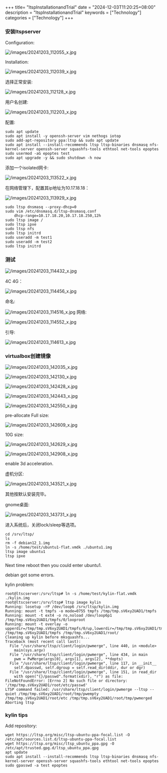 +++
title= "ltspInstallationandTrial"
date = "2024-12-03T11:20:25+08:00"
description = "ltspInstallationandTrial"
keywords = ["Technology"]
categories = ["Technology"]
+++
### 安装ltspserver
Configuration:    

![/images/20241203_112055_x.jpg](/images/20241203_112055_x.jpg)

Installation:   

![/images/20241203_112039_x.jpg](/images/20241203_112039_x.jpg)

选择正常安装:    

![/images/20241203_112128_x.jpg](/images/20241203_112128_x.jpg)

用户名创建:    

![/images/20241203_112203_x.jpg](/images/20241203_112203_x.jpg)

配置:    

```
sudo apt update
sudo apt install -y openssh-server vim nethogs iotop
sudo add-apt-repository ppa:ltsp && sudo apt update
sudo apt install --install-recommends ltsp ltsp-binaries dnsmasq nfs-kernel-server openssh-server squashfs-tools ethtool net-tools epoptes
sudo usermod -aG epoptes test
sudo apt upgrade -y && sudo shutdown -h now
```
添加一个isolated网卡:    

![/images/20241203_113522_x.jpg](/images/20241203_113522_x.jpg)

在网络管理下，配置其ip地址为10.17.18.18：    

![/images/20241203_113929_x.jpg](/images/20241203_113929_x.jpg)


```
sudo ltsp dnsmasq --proxy-dhcp=0
sudo vim /etc/dnsmasq.d/ltsp-dnsmasq.conf
    dhcp-range=10.17.18.20,10.17.18.250,12h
sudo ltsp image /
sudo ltsp ipxe
sudo ltsp nfs
sudo ltsp initrd
sudo useradd -m test1
sudo useradd -m test2
sudo ltsp initrd
```

### 测试

![/images/20241203_114432_x.jpg](/images/20241203_114432_x.jpg)

4C 4G：    

![/images/20241203_114456_x.jpg](/images/20241203_114456_x.jpg)

命名:    

![/images/20241203_114516_x.jpg](/images/20241203_114516_x.jpg)
网络:   

![/images/20241203_114552_x.jpg](/images/20241203_114552_x.jpg)

引导:    

![/images/20241203_114613_x.jpg](/images/20241203_114613_x.jpg)

### virtualbox创建镜像

![/images/20241203_142035_x.jpg](/images/20241203_142035_x.jpg)

![/images/20241203_142130_x.jpg](/images/20241203_142130_x.jpg)
 

![/images/20241203_142428_x.jpg](/images/20241203_142428_x.jpg)

![/images/20241203_142443_x.jpg](/images/20241203_142443_x.jpg)

![/images/20241203_142550_x.jpg](/images/20241203_142550_x.jpg)

pre-allocate Full size:   

![/images/20241203_142609_x.jpg](/images/20241203_142609_x.jpg)

10G size:    

![/images/20241203_142629_x.jpg](/images/20241203_142629_x.jpg)

![/images/20241203_142908_x.jpg](/images/20241203_142908_x.jpg)

enable 3d acceleration.    

虚机分区:    

![/images/20241203_143521_x.jpg](/images/20241203_143521_x.jpg)

其他按默认安装完毕。   

gnome桌面:   

![/images/20241203_143731_x.jpg](/images/20241203_143731_x.jpg)

进入系统后，关闭lock/sleep等选项。    

```
cd /srv/ltsp/
ls
rm -f debian12_1.img 
ln -s /home/test/ubuntu1-flat.vmdk ./ubuntu1.img
ltsp image ubuntu1
ltsp ipxe
```
Next time reboot then you could enter ubuntu1.   

debian got some errors.    

kylin problem:     

```
root@ltscserver:/srv/ltsp# ln -s /home/test/kylin-flat.vmdk ./kylin.img
root@ltscserver:/srv/ltsp# ltsp image kylin
Running: losetup -rP /dev/loop6 /srv/ltsp/kylin.img
Running: mount -t tmpfs -o mode=0755 tmpfs /tmp/tmp.sV6xy2UAD1/tmpfs
Running: mount -t ext4 -o ro,noload /dev/loop6p1 /tmp/tmp.sV6xy2UAD1/tmpfs/0/looproot
Running: mount -t overlay -o upperdir=/tmp/tmp.sV6xy2UAD1/tmpfs/0/up,lowerdir=/tmp/tmp.sV6xy2UAD1/tmpfs/0/looproot,workdir=/tmp/tmp.sV6xy2UAD1/tmpfs/0/work /tmp/tmp.sV6xy2UAD1/tmpfs /tmp/tmp.sV6xy2UAD1/root/
Cleaning up kylin before mksquashfs...
Traceback (most recent call last):
  File "/usr/share/ltsp/client/login/pwmerge", line 440, in <module>
    main(sys.argv)
  File "/usr/share/ltsp/client/login/pwmerge", line 434, in main
    pwm = PwMerge(args[0], args[1], args[2], **dopts)
  File "/usr/share/ltsp/client/login/pwmerge", line 117, in __init__
    self.dpasswd, self.dgroup = self.read_dir(ddir, dur or dgr)
  File "/usr/share/ltsp/client/login/pwmerge", line 151, in read_dir
    with open("{}/passwd".format(xdir), "r") as file:
FileNotFoundError: [Errno 2] No such file or directory: '/tmp/tmp.sV6xy2UAD1/root/etc/passwd'
LTSP command failed: /usr/share/ltsp/client/login/pwmerge --ltsp --quiet /tmp/tmp.sV6xy2UAD1/root/tmp/pwempty /tmp/tmp.sV6xy2UAD1/root/etc /tmp/tmp.sV6xy2UAD1/root/tmp/pwmerged
Aborting ltsp

``` 

### kylin tips
Add repository:     

```
wget https://ltsp.org/misc/ltsp-ubuntu-ppa-focal.list -O /etc/apt/sources.list.d/ltsp-ubuntu-ppa-focal.list
wget https://ltsp.org/misc/ltsp_ubuntu_ppa.gpg -O /etc/apt/trusted.gpg.d/ltsp_ubuntu_ppa.gpg
apt update
sudo apt install --install-recommends ltsp ltsp-binaries dnsmasq nfs-kernel-server openssh-server squashfs-tools ethtool net-tools epoptes
sudo gpasswd -a test epoptes
```
